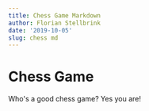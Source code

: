 ```yaml
---
title: Chess Game Markdown
author: Florian Stellbrink
date: '2019-10-05'
slug: chess md
---
```


# Chess Game

Who's a good chess game? Yes you are!
